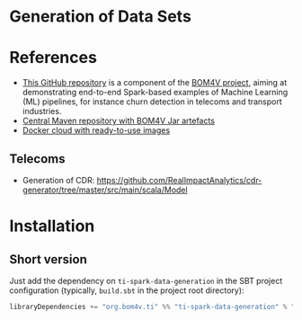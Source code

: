 Generation of Data Sets
=======================

# References
* [This GitHub repository](https://github.com/bom4v/ti-spark-data-generation)
  is a component of the [BOM4V project](https://github.com/bom4v/metamodels),
  aiming at demonstrating end-to-end Spark-based examples
  of Machine Learning (ML) pipelines, for instance
  churn detection in telecoms and transport industries.
* [Central Maven repository with BOM4V Jar artefacts](https://repo1.maven.org/maven2/org/bom4v/ti/)
* [Docker cloud with ready-to-use images](https://cloud.docker.com/u/bigdatadevelopment/repository/docker/bigdatadevelopment/base)

## Telecoms
* Generation of CDR: https://github.com/RealImpactAnalytics/cdr-generator/tree/master/src/main/scala/Model

# Installation

## Short version
Just add the dependency on `ti-spark-data-generation` in the SBT project
configuration (typically, `build.sbt` in the project root directory):
```scala
libraryDependencies += "org.bom4v.ti" %% "ti-spark-data-generation" % "0.0.1-spark2.3"
```

